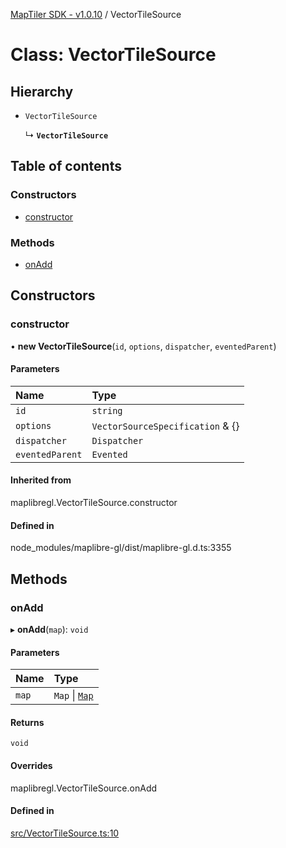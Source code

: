 [MapTiler SDK - v1.0.10](../README.md) / VectorTileSource

# Class: VectorTileSource

## Hierarchy

- `VectorTileSource`

  ↳ **`VectorTileSource`**

## Table of contents

### Constructors

- [constructor](VectorTileSource.md#constructor)

### Methods

- [onAdd](VectorTileSource.md#onadd)

## Constructors

### constructor

• **new VectorTileSource**(`id`, `options`, `dispatcher`, `eventedParent`)

#### Parameters

| Name | Type |
| :------ | :------ |
| `id` | `string` |
| `options` | `VectorSourceSpecification` & {} |
| `dispatcher` | `Dispatcher` |
| `eventedParent` | `Evented` |

#### Inherited from

maplibregl.VectorTileSource.constructor

#### Defined in

node_modules/maplibre-gl/dist/maplibre-gl.d.ts:3355

## Methods

### onAdd

▸ **onAdd**(`map`): `void`

#### Parameters

| Name | Type |
| :------ | :------ |
| `map` | `Map` \| [`Map`](Map.md) |

#### Returns

`void`

#### Overrides

maplibregl.VectorTileSource.onAdd

#### Defined in

[src/VectorTileSource.ts:10](https://github.com/maptiler/maptiler-sdk-js/blob/a5b1980/src/VectorTileSource.ts#L10)
